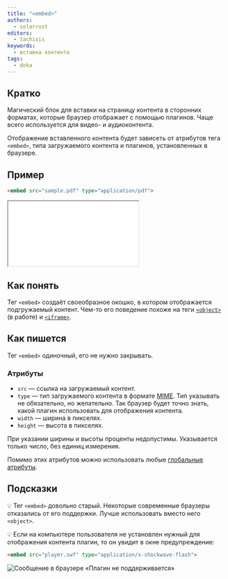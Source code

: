 ```yaml
---
title: "<embed>"
authors:
  - solarrust
editors:
  - tachisis
keywords:
  - вставка контента
tags:
  - doka
---
```


## Кратко

Магический блок для вставки на страницу контента в сторонних форматах, которые браузер отображает с помощью плагинов. Чаще всего используется для видео- и аудиоконтента.

Отображение вставленного контента будет зависеть от атрибутов тега `<embed>`, типа загружаемого контента и плагинов, установленных в браузере.

## Пример

```html
<embed src="sample.pdf" type="application/pdf">
```

<iframe title="Вставка PDF" src="demos/embed-pdf.html"></iframe>

## Как понять

Тег `<embed>` создаёт своеобразное окошко, в котором отображается подгружаемый контент.
Чем-то его поведение похоже на теги [`<object>`](/html/object) (в работе) и [`<iframe>`](/html/iframe).

## Как пишется

Тег `<embed>` одиночный, его не нужно закрывать.

### Атрибуты

- `src` — ссылка на загружаемый контент.
- `type` — тип загружаемого контента в формате [MIME](https://ru.wikipedia.org/wiki/Список_MIME-типов). Тип указывать не обязательно, но желательно. Так браузер будет точно знать, какой плагин использовать для отображения контента.
- `width` — ширина в пикселях.
- `height` — высота в пикселях.

При указании ширины и высоты проценты недопустимы. Указывается только число, без единиц измерения.

Помимо этих атрибутов можно использовать любые [глобальные атрибуты](/html/global-attrs).

## Подсказки

💡 Тег `<embed>` довольно старый. Некоторые современные браузеры отказались от его поддержки. Лучше использовать вместо него `<object>`.

💡 Если на компьютере пользователя не установлен нужный для отображения контента плагин, то он увидит в окне предупреждение:


```html
<embed src="player.swf" type="application/x-shockwave-flash">
```

![Сообщение в браузере «Плагин не поддерживается»](images/no-plugin.png)
